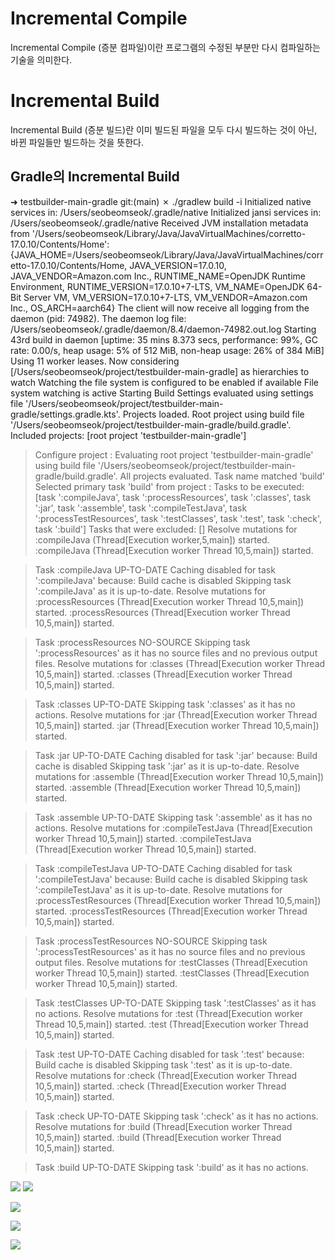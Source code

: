 # Incremental Compile 
Incremental Compile (증분 컴파일)이란 프로그램의 수정된 부분만 다시 컴파일하는 기술을 의미한다.

# Incremental Build
Incremental Build (증분 빌드)란 이미 빌드된 파일을 모두 다시 빌드하는 것이 아닌, 바뀐 파일들만 빌드하는 것을 뜻한다.

## Gradle의 Incremental Build
➜  testbuilder-main-gradle git:(main) ✗ ./gradlew build -i
Initialized native services in: /Users/seobeomseok/.gradle/native
Initialized jansi services in: /Users/seobeomseok/.gradle/native
Received JVM installation metadata from '/Users/seobeomseok/Library/Java/JavaVirtualMachines/corretto-17.0.10/Contents/Home': {JAVA_HOME=/Users/seobeomseok/Library/Java/JavaVirtualMachines/corretto-17.0.10/Contents/Home, JAVA_VERSION=17.0.10, JAVA_VENDOR=Amazon.com Inc., RUNTIME_NAME=OpenJDK Runtime Environment, RUNTIME_VERSION=17.0.10+7-LTS, VM_NAME=OpenJDK 64-Bit Server VM, VM_VERSION=17.0.10+7-LTS, VM_VENDOR=Amazon.com Inc., OS_ARCH=aarch64}
The client will now receive all logging from the daemon (pid: 74982). The daemon log file: /Users/seobeomseok/.gradle/daemon/8.4/daemon-74982.out.log
Starting 43rd build in daemon [uptime: 35 mins 8.373 secs, performance: 99%, GC rate: 0.00/s, heap usage: 5% of 512 MiB, non-heap usage: 26% of 384 MiB]
Using 11 worker leases.
Now considering [/Users/seobeomseok/project/testbuilder-main-gradle] as hierarchies to watch
Watching the file system is configured to be enabled if available
File system watching is active
Starting Build
Settings evaluated using settings file '/Users/seobeomseok/project/testbuilder-main-gradle/settings.gradle.kts'.
Projects loaded. Root project using build file '/Users/seobeomseok/project/testbuilder-main-gradle/build.gradle'.
Included projects: [root project 'testbuilder-main-gradle']

> Configure project :
Evaluating root project 'testbuilder-main-gradle' using build file '/Users/seobeomseok/project/testbuilder-main-gradle/build.gradle'.
All projects evaluated.
Task name matched 'build'
Selected primary task 'build' from project :
Tasks to be executed: [task ':compileJava', task ':processResources', task ':classes', task ':jar', task ':assemble', task ':compileTestJava', task ':processTestResources', task ':testClasses', task ':test', task ':check', task ':build']
Tasks that were excluded: []
Resolve mutations for :compileJava (Thread[Execution worker,5,main]) started.
:compileJava (Thread[Execution worker Thread 10,5,main]) started.

> Task :compileJava UP-TO-DATE
Caching disabled for task ':compileJava' because:
  Build cache is disabled
Skipping task ':compileJava' as it is up-to-date.
Resolve mutations for :processResources (Thread[Execution worker Thread 10,5,main]) started.
:processResources (Thread[Execution worker Thread 10,5,main]) started.

> Task :processResources NO-SOURCE
Skipping task ':processResources' as it has no source files and no previous output files.
Resolve mutations for :classes (Thread[Execution worker Thread 10,5,main]) started.
:classes (Thread[Execution worker Thread 10,5,main]) started.

> Task :classes UP-TO-DATE
Skipping task ':classes' as it has no actions.
Resolve mutations for :jar (Thread[Execution worker Thread 10,5,main]) started.
:jar (Thread[Execution worker Thread 10,5,main]) started.

> Task :jar UP-TO-DATE
Caching disabled for task ':jar' because:
  Build cache is disabled
Skipping task ':jar' as it is up-to-date.
Resolve mutations for :assemble (Thread[Execution worker Thread 10,5,main]) started.
:assemble (Thread[Execution worker Thread 10,5,main]) started.

> Task :assemble UP-TO-DATE
Skipping task ':assemble' as it has no actions.
Resolve mutations for :compileTestJava (Thread[Execution worker Thread 10,5,main]) started.
:compileTestJava (Thread[Execution worker Thread 10,5,main]) started.

> Task :compileTestJava UP-TO-DATE
Caching disabled for task ':compileTestJava' because:
  Build cache is disabled
Skipping task ':compileTestJava' as it is up-to-date.
Resolve mutations for :processTestResources (Thread[Execution worker Thread 10,5,main]) started.
:processTestResources (Thread[Execution worker Thread 10,5,main]) started.

> Task :processTestResources NO-SOURCE
Skipping task ':processTestResources' as it has no source files and no previous output files.
Resolve mutations for :testClasses (Thread[Execution worker Thread 10,5,main]) started.
:testClasses (Thread[Execution worker Thread 10,5,main]) started.

> Task :testClasses UP-TO-DATE
Skipping task ':testClasses' as it has no actions.
Resolve mutations for :test (Thread[Execution worker Thread 10,5,main]) started.
:test (Thread[Execution worker Thread 10,5,main]) started.

> Task :test UP-TO-DATE
Caching disabled for task ':test' because:
  Build cache is disabled
Skipping task ':test' as it is up-to-date.
Resolve mutations for :check (Thread[Execution worker Thread 10,5,main]) started.
:check (Thread[Execution worker Thread 10,5,main]) started.

> Task :check UP-TO-DATE
Skipping task ':check' as it has no actions.
Resolve mutations for :build (Thread[Execution worker Thread 10,5,main]) started.
:build (Thread[Execution worker Thread 10,5,main]) started.

> Task :build UP-TO-DATE
Skipping task ':build' as it has no actions.



![](https://i.imgur.com/Gvjz81H.png)
![](https://i.imgur.com/GxOfMVw.png)

![](https://i.imgur.com/tzjAPW6.png)


![](https://i.imgur.com/muv6N2d.png)

![](https://i.imgur.com/qCDGqQd.png)
